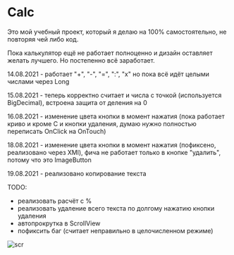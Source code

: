 # Calc

Это мой учебный проект, который я делаю на 100% самостоятельно, не повторяя чей либо код.


Пока калькулятор ещё не работает полноценно и дизайн оставляет желать лучшего. Но постепенно всё заработает.

14.08.2021 - работает "+", "-", "=", ":", "х"
но пока всё идёт целыми числами через Long

15.08.2021 - теперь корректно считает и числа с точкой (используется BigDecimal), встроена защита от деления на 0

16.08.2021 - изменение цвета кнопки в момент нажатия (пока работает криво и кроме C и кнопки удаления, думаю нужно полностью переписать OnClick на OnTouch)

18.08.2021 - изменение цвета кнопки в момент нажатия (пофиксено, реализовано через XMl), фича не работает только в кнопке "удалить", потому что это ImageButton

19.08.2021 - реализовано копирование текста



TODO:
- реализовать расчёт с %
- реализовать удаление всего текста по долгому нажатию кнопки удаления
- автопрокрутка в ScrollView
- пофиксить баг (считает неправильно в целочисленном режиме)


![scr](https://user-images.githubusercontent.com/59067552/129471271-75975962-3654-4d4e-b837-e24797fa8a09.png)

